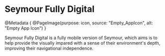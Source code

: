 # Seymour Fully Digital

@Metadata {
    @PageImage(purpose: icon, source: "Empty_AppIcon", alt: "Empty App Icon")
}

Seymour Fully Digital is a fully mobile version of Seymour, which aims is to help provide the visually impared with a sense of their environment's depth, improving their navigational independence.